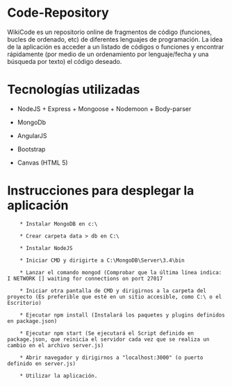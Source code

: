 # Code-Repository

WikiCode es un repositorio online de fragmentos de código (funciones, bucles de ordenado, etc) de diferentes lenguajes de programación.
La idea de la aplicación es acceder a un listado de códigos o funciones y encontrar rápidamente (por medio de un ordenamiento por lenguaje/fecha y una búsqueda por texto) el código deseado.


# Tecnologías utilizadas

* NodeJS
		+ Express
		+ Mongoose
		+ Nodemoon
		+ Body-parser
		
* MongoDb

* AngularJS

* Bootstrap

* Canvas (HTML 5)


# Instrucciones para desplegar la aplicación
``` 
	* Instalar MongoDB en c:\

	* Crear carpeta data > db en C:\

	* Instalar NodeJS

	* Iniciar CMD y dirigirte a C:\MongoDB\Server\3.4\bin

	* Lanzar el comando mongod (Comprobar que la última línea indica: I NETWORK [] waiting for connections on port 27017

	* Iniciar otra pantalla de CMD y dirigirnos a la carpeta del proyecto (Es preferible que esté en un sitio accesible, como C:\ o el Escritorio)

	* Ejecutar npm install (Instalará los paquetes y plugins definidos en package.json)

	* Ejecutar npm start (Se ejecutará el Script definido en package.json, que reinicia el servidor cada vez que se realiza un cambio en el archivo server.js)

	* Abrir navegador y dirigirnos a "localhost:3000" (o puerto definido en server.js)

	* Utilizar la aplicación.
  
  ```
